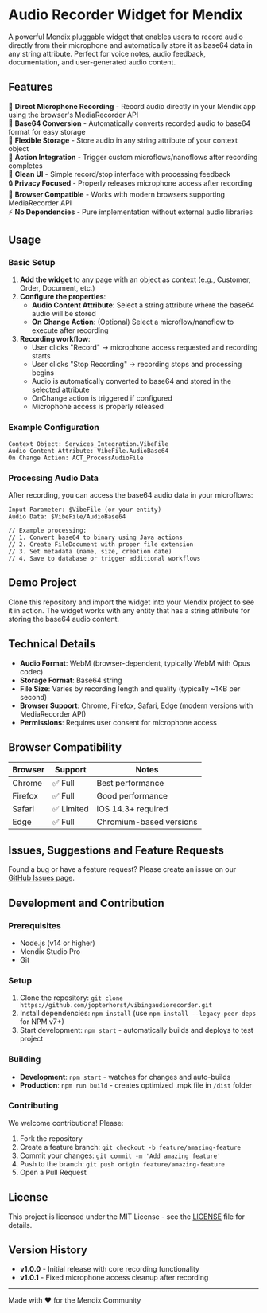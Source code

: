# Audio Recorder Widget for Mendix

A powerful Mendix pluggable widget that enables users to record audio directly from their microphone and automatically store it as base64 data in any string attribute. Perfect for voice notes, audio feedback, documentation, and user-generated audio content.

## Features

🎤 **Direct Microphone Recording** - Record audio directly in your Mendix app using the browser's MediaRecorder API  
📝 **Base64 Conversion** - Automatically converts recorded audio to base64 format for easy storage  
💾 **Flexible Storage** - Store audio in any string attribute of your context object  
🔧 **Action Integration** - Trigger custom microflows/nanoflows after recording completes  
🎯 **Clean UI** - Simple record/stop interface with processing feedback  
🔒 **Privacy Focused** - Properly releases microphone access after recording  
📱 **Browser Compatible** - Works with modern browsers supporting MediaRecorder API  
⚡ **No Dependencies** - Pure implementation without external audio libraries  

## Usage

### Basic Setup

1. **Add the widget** to any page with an object as context (e.g., Customer, Order, Document, etc.)
2. **Configure the properties**:
   - **Audio Content Attribute**: Select a string attribute where the base64 audio will be stored
   - **On Change Action**: (Optional) Select a microflow/nanoflow to execute after recording
3. **Recording workflow**:
   - User clicks "Record" → microphone access requested and recording starts
   - User clicks "Stop Recording" → recording stops and processing begins
   - Audio is automatically converted to base64 and stored in the selected attribute
   - OnChange action is triggered if configured
   - Microphone access is properly released

### Example Configuration

```
Context Object: Services_Integration.VibeFile
Audio Content Attribute: VibeFile.AudioBase64
On Change Action: ACT_ProcessAudioFile
```

### Processing Audio Data

After recording, you can access the base64 audio data in your microflows:

```
Input Parameter: $VibeFile (or your entity)
Audio Data: $VibeFile/AudioBase64

// Example processing:
// 1. Convert base64 to binary using Java actions
// 2. Create FileDocument with proper file extension
// 3. Set metadata (name, size, creation date)
// 4. Save to database or trigger additional workflows
```

## Demo Project

Clone this repository and import the widget into your Mendix project to see it in action. The widget works with any entity that has a string attribute for storing the base64 audio content.

## Technical Details

- **Audio Format**: WebM (browser-dependent, typically WebM with Opus codec)
- **Storage Format**: Base64 string
- **File Size**: Varies by recording length and quality (typically ~1KB per second)
- **Browser Support**: Chrome, Firefox, Safari, Edge (modern versions with MediaRecorder API)
- **Permissions**: Requires user consent for microphone access

## Browser Compatibility

| Browser | Support | Notes |
|---------|---------|--------|
| Chrome | ✅ Full | Best performance |
| Firefox | ✅ Full | Good performance |
| Safari | ✅ Limited | iOS 14.3+ required |
| Edge | ✅ Full | Chromium-based versions |

## Issues, Suggestions and Feature Requests

Found a bug or have a feature request? Please create an issue on our [GitHub Issues page](https://github.com/jopterhorst/vibingaudiorecorder/issues).

## Development and Contribution

### Prerequisites
- Node.js (v14 or higher)
- Mendix Studio Pro
- Git

### Setup
1. Clone the repository: `git clone https://github.com/jopterhorst/vibingaudiorecorder.git`
2. Install dependencies: `npm install` (use `npm install --legacy-peer-deps` for NPM v7+)
3. Start development: `npm start` - automatically builds and deploys to test project

### Building
- **Development**: `npm start` - watches for changes and auto-builds
- **Production**: `npm run build` - creates optimized .mpk file in `/dist` folder

### Contributing
We welcome contributions! Please:
1. Fork the repository
2. Create a feature branch: `git checkout -b feature/amazing-feature`
3. Commit your changes: `git commit -m 'Add amazing feature'`
4. Push to the branch: `git push origin feature/amazing-feature`
5. Open a Pull Request

## License

This project is licensed under the MIT License - see the [LICENSE](LICENSE) file for details.

## Version History

- **v1.0.0** - Initial release with core recording functionality
- **v1.0.1** - Fixed microphone access cleanup after recording

---

Made with ❤️ for the Mendix Community
